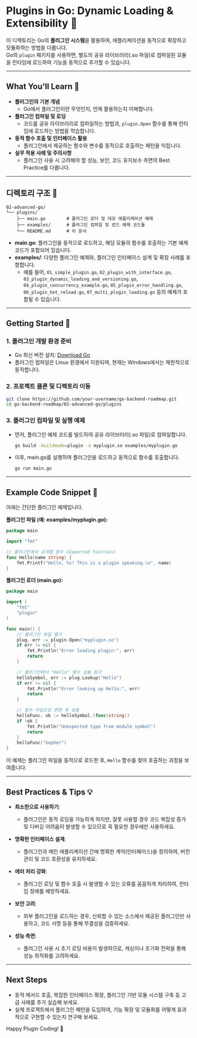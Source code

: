 # Plugins in Go: Dynamic Loading & Extensibility 🚀

이 디렉토리는 Go의 **플러그인 시스템**을 활용하여, 애플리케이션을 동적으로 확장하고 모듈화하는 방법을 다룹니다.  
Go의 `plugin` 패키지를 사용하면, 별도의 공유 라이브러리(.so 파일)로 컴파일된 모듈을 런타임에 로드하여 기능을 동적으로 추가할 수 있습니다.

---

## What You'll Learn 🎯

- **플러그인의 기본 개념**  
  - Go에서 플러그인이란 무엇인지, 언제 활용하는지 이해합니다.
- **플러그인 컴파일 및 로딩**  
  - 코드를 공유 라이브러리로 컴파일하는 방법과, `plugin.Open` 함수를 통해 런타임에 로드하는 방법을 학습합니다.
- **동적 함수 호출 및 인터페이스 활용**  
  - 플러그인에서 제공하는 함수와 변수를 동적으로 호출하는 패턴을 익힙니다.
- **실무 적용 사례 및 주의사항**  
  - 플러그인 사용 시 고려해야 할 성능, 보안, 코드 유지보수 측면의 Best Practice를 다룹니다.

---

## 디렉토리 구조 📁

```plaintext
02-advanced-go/
└── plugins/
    ├── main.go        # 플러그인 로더 및 데모 애플리케이션 예제
    ├── examples/      # 플러그인 컴파일 및 로드 예제 코드들
    └── README.md      # 이 문서
```

- **main.go**: 플러그인을 동적으로 로드하고, 해당 모듈의 함수를 호출하는 기본 예제 코드가 포함되어 있습니다.
- **examples/**: 다양한 플러그인 예제와, 플러그인 인터페이스 설계 및 확장 사례를 포함합니다.
  - 예를 들어, `01_simple_plugin.go`, `02_plugin_with_interface.go`, `03_plugin_dynamic_loading_and_versioning.go`, `04_plugin_concurrency_example.go`, `05_plugin_error_handling.go`, `06_plugin_hot_reload.go`, `07_multi_plugin_loading.go` 등의 예제가 포함될 수 있습니다.

---

## Getting Started 🚀

### 1. 플러그인 개발 환경 준비
- Go 최신 버전 설치: [Download Go](https://go.dev/dl/)
- 플러그인 컴파일은 Linux 환경에서 지원되며, 현재는 Windows에서는 제한적으로 동작합니다.

### 2. 프로젝트 클론 및 디렉토리 이동
```bash
git clone https://github.com/your-username/go-backend-roadmap.git
cd go-backend-roadmap/02-advanced-go/plugins
```

### 3. 플러그인 컴파일 및 실행 예제
- 먼저, 플러그인 예제 코드를 빌드하여 공유 라이브러리(.so 파일)로 컴파일합니다.
  ```bash
  go build -buildmode=plugin -o myplugin.so examples/myplugin.go
  ```
- 이후, main.go를 실행하여 플러그인을 로드하고 동적으로 함수를 호출합니다.
  ```bash
  go run main.go
  ```

---

## Example Code Snippet 📄

아래는 간단한 플러그인 예제입니다.

**플러그인 파일 (예: examples/myplugin.go):**
```go
package main

import "fmt"

// 플러그인에서 공개할 함수 (Exported function)
func Hello(name string) {
    fmt.Printf("Hello, %s! This is a plugin speaking.\n", name)
}
```

**플러그인 로더 (main.go):**
```go
package main

import (
    "fmt"
    "plugin"
)

func main() {
    // 플러그인 파일 열기
    plug, err := plugin.Open("myplugin.so")
    if err != nil {
        fmt.Println("Error loading plugin:", err)
        return
    }

    // 플러그인에서 "Hello" 함수 심볼 찾기
    helloSymbol, err := plug.Lookup("Hello")
    if err != nil {
        fmt.Println("Error looking up Hello:", err)
        return
    }

    // 함수 타입으로 변환 후 호출
    helloFunc, ok := helloSymbol.(func(string))
    if !ok {
        fmt.Println("Unexpected type from module symbol")
        return
    }
    helloFunc("Gopher")
}
```

이 예제는 플러그인 파일을 동적으로 로드한 후, `Hello` 함수를 찾아 호출하는 과정을 보여줍니다.

---

## Best Practices & Tips 💡

- **최소한으로 사용하기**:  
  - 플러그인은 동적 로딩을 가능하게 하지만, 잘못 사용할 경우 코드 복잡성 증가 및 디버깅 어려움이 발생할 수 있으므로 꼭 필요한 경우에만 사용하세요.

- **명확한 인터페이스 설계**:  
  - 플러그인과 메인 애플리케이션 간에 명확한 계약(인터페이스)을 정의하여, 버전 관리 및 코드 호환성을 유지하세요.

- **에러 처리 강화**:  
  - 플러그인 로딩 및 함수 호출 시 발생할 수 있는 오류를 꼼꼼하게 처리하여, 런타임 장애를 예방하세요.

- **보안 고려**:  
  - 외부 플러그인을 로드하는 경우, 신뢰할 수 있는 소스에서 제공된 플러그인만 사용하고, 코드 서명 등을 통해 무결성을 검증하세요.

- **성능 측면**:  
  - 플러그인 사용 시 초기 로딩 비용이 발생하므로, 캐싱이나 초기화 전략을 통해 성능 최적화를 고려하세요.

---

## Next Steps

- 동적 메서드 호출, 복잡한 인터페이스 확장, 플러그인 기반 모듈 시스템 구축 등 고급 사례를 추가 실습해 보세요.
- 실제 프로젝트에서 플러그인 패턴을 도입하여, 기능 확장 및 모듈화를 어떻게 효과적으로 구현할 수 있는지 연구해 보세요.

Happy Plugin Coding! 🚀